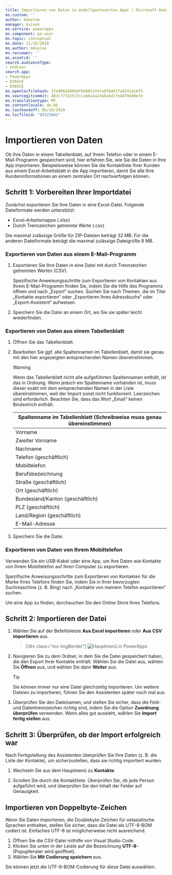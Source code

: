 ```yaml
---
title: Importieren von Daten in modellgesteuerten Apps | Microsoft-Dokumentation
ms.custom: ''
author: mduelae
manager: kvivek
ms.service: powerapps
ms.component: pa-user
ms.topic: conceptual
ms.date: 11/16/2018
ms.author: mduelae
ms.reviewer: ''
ms.assetid: ''
search.audienceType:
- enduser
search.app:
- PowerApps
- D365CE
- D365CE
ms.openlocfilehash: 37e9602d48bbfbb802afefa0f6d47fad241dc6f5
ms.sourcegitcommit: 483c777a1537ccab6a2a2da6a5d1fe4470dd0e7e
ms.translationtype: MT
ms.contentlocale: de-DE
ms.lasthandoff: 06/19/2019
ms.locfileid: "63321642"
---
```

# <a name="import-data"></a>Importieren von Daten

Ob Ihre Daten in einem Tabellenblatt, auf Ihrem Telefon oder in einem E-Mail-Programm gespeichert sind, hier erfahren Sie, wie Sie die Daten in Ihre App importieren. Beispielsweise können Sie die Kontaktliste Ihrer Kunden aus einem Excel-Arbeitsblatt in die App importieren, damit Sie alle Ihre Kundeninformationen an einem zentralen Ort nachverfolgen können.
  
## <a name="step-1-get-your-import-file-ready"></a>Schritt 1: Vorbereiten Ihrer Importdatei  
Zunächst exportieren Sie Ihre Daten in eine Excel-Datei. Folgende Dateiformate werden unterstützt:
 - Excel-Arbeitsmappe (.xlsx)
 - Durch Trennzeichen getrennte Werte (.csv)
  
Die maximal zulässige Größe für ZIP-Dateien beträgt 32 MB. Für die anderen Dateiformate beträgt die maximal zulässige Dateigröße 8 MB.  
  
### <a name="export-data-from-an-email-program"></a>Exportieren von Daten aus einem E-Mail-Programm  
  
1.  Exportieren Sie Ihre Daten in eine Datei mit durch Trennzeichen getrennten Werten (CSV).  
  
     Spezifische Anweisungsschritte zum Exportieren von Kontakten aus Ihrem E-Mail-Programm finden Sie, indem Sie die Hilfe des Programms öffnen und nach „Export“ suchen. Suchen Sie nach Themen, die im Titel „Kontakte exportieren“ oder „Exportieren Ihres Adressbuchs“ oder „Export-Assistent“ aufweisen.  
  
2.  Speichern Sie die Datei an einem Ort, wo Sie sie später leicht wiederfinden.  
  
### <a name="export-data-from-a-spreadsheet"></a>Exportieren von Daten aus einem Tabellenblatt  
  
1.  Öffnen Sie das Tabellenblatt.  
  
2.  Bearbeiten Sie ggf. alle Spaltennamen im Tabellenblatt, damit sie genau mit den hier angezeigten entsprechenden Namen übereinstimmen.  
  
    > [!WARNING]
    > Wenn das Tabellenblatt nicht alle aufgeführten Spaltennamen enthält, ist das in Ordnung. Wenn jedoch ein Spaltenname vorhanden ist, muss dieser exakt mit dem entsprechenden Namen in der Liste übereinstimmen, weil der Import sonst nicht funktioniert. Leerzeichen sind erforderlich. Beachten Sie, dass das Wort „Email“ keinen Bindestrich enthält.  

    |**Spaltenname im Tabellenblatt (Schreibweise muss genau übereinstimmen)**|
    |---------|
    |Vorname|  
    |Zweiter Vorname|  
    |Nachname|  
    |Telefon (geschäftlich)|  
    |Mobiltelefon|  
    |Berufsbezeichnung|  
    |Straße (geschäftlich)|  
    |Ort (geschäftlich)|  
    |Bundesland/Kanton (geschäftlich)|  
    |PLZ (geschäftlich)|  
    |Land/Region (geschäftlich)|  
    |E-Mail-Adresse|  
  
3.  Speichern Sie die Datei.  
  
### <a name="export-data-from-your-phone"></a>Exportieren von Daten von Ihrem Mobiltelefon  

Verwenden Sie ein USB-Kabel oder eine App, um Ihre Daten wie Kontakte von Ihrem Mobiltelefon auf Ihren Computer zu exportieren.
  
Spezifische Anweisungsschritte zum Exportieren von Kontakten für die Marke Ihres Telefons finden Sie, indem Sie in Ihrer bevorzugten Suchmaschine (z. B. Bing) nach „Kontakte von meinem Telefon exportieren“ suchen.  
  
Um eine App zu finden, durchsuchen Sie den Online Store Ihres Telefons.  
  
## <a name="step-2-import-the-file"></a>Schritt 2: Importieren der Datei 
  
1. Wählen Sie auf der Befehlsleiste **Aus Excel importieren** oder **Aus CSV importieren** aus.

   > [!div class="mx-imgBorder"]
   > ![Hauptmenü in PowerApps](media/import.png "Hauptmenü in PowerApps")
  
2. Navigieren Sie zu dem Ordner, in dem Sie die Datei gespeichert haben, die den Export Ihrer Kontakte enthält. Wählen Sie die Datei aus, wählen Sie **Öffnen** aus, und wählen Sie dann **Weiter** aus.  
  
   > [!TIP]
   > Sie können immer nur eine Datei gleichzeitig importieren. Um weitere Dateien zu importieren, führen Sie den Assistenten später noch mal aus.
   
3. Überprüfen Sie den Dateinamen, und stellen Sie sicher, dass die Feld- und Datentrennzeichen richtig sind, indem Sie die Option **Zuordnung überprüfen** verwenden. Wenn alles gut aussieht, wählen Sie **Import fertig stellen** aus.  
 
## <a name="step-3-check-that-the-import-is-successful"></a>Schritt 3: Überprüfen, ob der Import erfolgreich war

Nach Fertigstellung des Assistenten überprüfen Sie Ihre Daten (z. B. die Liste der Kontakte), um sicherzustellen, dass sie richtig importiert wurden.  
  
1. Wechseln Sie aus dem Hauptmenü zu **Kontakte**.
  
2. Scrollen Sie durch die Kontaktliste. Überprüfen Sie, ob jede Person aufgeführt wird, und überprüfen Sie den Inhalt der Felder auf Genauigkeit.

## <a name="import-double-byte-characters"></a>Importieren von Doppelbyte-Zeichen 

Wenn Sie Daten importieren, die Doublebyte-Zeichen für ostasiatische Sprachen enthalten, stellen Sie sicher, dass die Datei als UTF-8-BOM codiert ist. Einfaches UTF-8 ist möglicherweise nicht ausreichend.

1. Öffnen Sie die CSV-Datei mithilfe von Visual Studio Code.
2. Klicken Sie unten in der Leiste auf die Bezeichnung **UTF-8-** (Popupfenster wird geöffnet). 
3. Wählen Sie **Mit Codierung speichern** aus. 

Sie können jetzt die UTF-8-BOM-Codierung für diese Datei auswählen.

